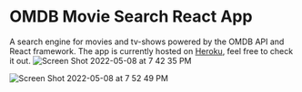 # OMDB Movie Search React App

A search engine for movies and tv-shows powered by the OMDB API and React framework. The app is currently hosted on [Heroku](https://fast-citadel-12972.herokuapp.com/), feel free to check it out.
![Screen Shot 2022-05-08 at 7 42 35 PM](https://user-images.githubusercontent.com/77558935/167320608-128c0917-6d85-458b-9f1c-89300e78f2c1.png)

![Screen Shot 2022-05-08 at 7 52 49 PM](https://user-images.githubusercontent.com/77558935/167320956-a8b04c5a-37d4-477c-91a8-cbf1e09a90fa.png)
